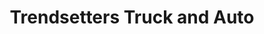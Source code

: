 ---
title: "Trendsetters Truck and Auto"
url: /portland/trendsetters-truck-and-auto/
shop: car repair
---